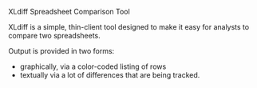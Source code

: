 XLdiff Spreadsheet Comparison Tool

XLdiff is a simple, thin-client tool designed to make it easy for analysts to compare two spreadsheets.

Output is provided in two forms: 
* graphically, via a color-coded listing of rows
* textually via a lot of differences that are being tracked.

